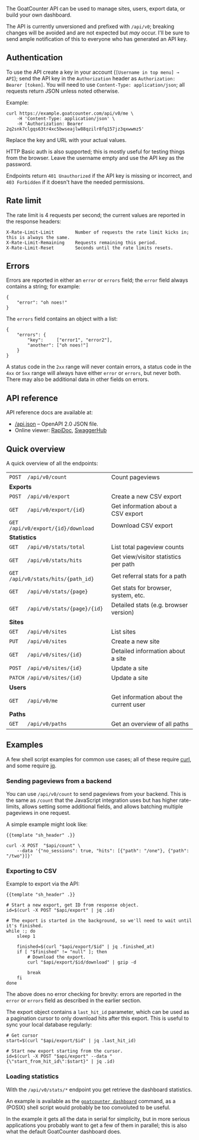 The GoatCounter API can be used to manage sites, users, export data, or build
your own dashboard.

The API is currently unversioned and prefixed with `/api/v0`; breaking changes
will be avoided and are not expected but *may* occur. I'll be sure to send ample
notification of this to everyone who has generated an API key.


Authentication
--------------
To use the API create a key in your account (`[Username in top menu] → API`); send the API key in
the `Authorization` header as `Authorization: Bearer [token]`. You will need to
use `Content-Type: application/json`; all requests return JSON unless noted
otherwise.

Example:

    curl https://example.goatcounter.com/api/v0/me \
        -H 'Content-Type: application/json' \
        -H 'Authorization: Bearer 2q2snk7clgqs63tr4xc5bwseajlw88qzilr8fq157jz3qxwwmz5'

Replace the key and URL with your actual values.

HTTP Basic auth is also supported; this is mostly useful for testing things from
the browser. Leave the username empty and use the API key as the password.

Endpoints return `401 Unauthorized` if the API key is missing or incorrect, and
`403 Forbidden` if it doesn't have the needed permissions.

Rate limit
----------
The rate limit is 4 requests per second; the current values are reported in the
response headers:

    X-Rate-Limit-Limit        Number of requests the rate limit kicks in; this is always the same.
    X-Rate-Limit-Remaining    Requests remaining this period.
    X-Rate-Limit-Reset        Seconds until the rate limits resets.


Errors
------
Errors are reported in either an `error` or `errors` field; the `error` field
always contains a string; for example:

    {
        "error": "oh noes!"
    }

The `errors` field contains an object with a list:

    {
        "errors": {
            "key":     ["error1", "error2"],
            "another": ["oh noes!"]
        }
    }

A status code in the `2xx` range will never contain errors, a status code in the
`4xx` or `5xx` range will always have either `error` or `errors`, but never
both. There may also be additional data in other fields on errors.

API reference
-------------
API reference docs are available at:

- [/api.json]({{.Base}}/api.json) – OpenAPI 2.0 JSON file.
- Online viewer: [RapiDoc][1], [SwaggerHub][2] <!-- too broken for now  [simple HTML][3] -->

[1]: /api2.html
[2]: https://app.swaggerhub.com/apis-docs/Carpetsmoker/GoatCounter/0.1
[3]: /api.html

Quick overview
--------------
A quick overview of all the endpoints:

|                                      |                                        |
| ----                                 | -----                                  |
| `POST  /api/v0/count`                | Count pageviews                        |
| **Exports**                          |                                        |
| `POST  /api/v0/export`               | Create a new CSV export                |
| `GET   /api/v0/export/{id}`          | Get information about a CSV export     |
| `GET   /api/v0/export/{id}/download` | Download CSV export                    |
| **Statistics**                       |                                        |
| `GET   /api/v0/stats/total`          | List total pageview counts             |
| `GET   /api/v0/stats/hits`           | Get view/visitor statistics per path   |
| `GET   /api/v0/stats/hits/{path_id}` | Get referral stats for a path          |
| `GET   /api/v0/stats/{page}`         | Get stats for browser, system, etc.    |
| `GET   /api/v0/stats/{page}/{id}`    | Detailed stats (e.g. browser version)  |
| **Sites**                            |                                        |
| `GET   /api/v0/sites`                | List sites                             |
| `PUT   /api/v0/sites`                | Create a new site                      |
| `GET   /api/v0/sites/{id}`           | Detailed information about a site      |
| `POST  /api/v0/sites/{id}`           | Update a site                          |
| `PATCH /api/v0/sites/{id}`           | Update a site                          |
| **Users**                            |                                        |
| `GET   /api/v0/me`                   | Get information about the current user |
| **Paths**                            |                                        |
| `GET   /api/v0/paths`                | Get an overview of all paths           |

<style>table code { white-space: pre-wrap; background-color: inherit; }</style>

Examples
--------
A few shell script examples for common use cases; all of these require [curl],
and some require [jq].

[curl]: https://curl.se/
[jq]: https://stedolan.github.io/jq/

### Sending pageviews from a backend
You can use `/api/v0/count` to send pageviews from your backend. This is the
same as `/count` that the JavaScript integration uses but has higher
rate-limits, allows setting some additional fields, and allows batching multiple
pageviews in one request.

A simple example might look like:

    {{template "sh_header" .}}

    curl -X POST  "$api/count" \
        --data '{"no_sessions": true, "hits": [{"path": "/one"}, {"path": "/two"}]}'

### Exporting to CSV
Example to export via the API:

    {{template "sh_header" .}}

    # Start a new export, get ID from response object.
    id=$(curl -X POST "$api/export" | jq .id)

    # The export is started in the background, so we'll need to wait until it's finished.
    while :; do
        sleep 1

        finished=$(curl "$api/export/$id" | jq .finished_at)
        if [ "$finished" != "null" ]; then
            # Download the export.
            curl "$api/export/$id/download" | gzip -d

            break
        fi
    done

The above does no error checking for brevity: errors are reported in the `error`
or `errors` field as described in the earlier section.

The export object contains a `last_hit_id` parameter, which can be used as a
pagination cursor to only download hits after this export. This is useful to
sync your local database regularly:

    # Get cursor
    start=$(curl "$api/export/$id" | jq .last_hit_id)

    # Start new export starting from the cursor.
    id=$(curl -X POST "$api/export" --data "{\"start_from_hit_id\":$start}" | jq .id)

### Loading statistics
With the `/api/v0/stats/*` endpoint you get retrieve the dashboard statistics.

An example is available as the [`goatcounter dashboard`][dashboard] command, as
a (POSIX) shell script would probably be too convoluted to be useful.

In the example it gets all the data in serial for simplicity, but in more
serious applications you probably want to get a few of them in parallel; this is
also what the default GoatCounter dashboard does.

[dashboard]: https://github.com/arp242/goatcounter/blob/master/cmd/goatcounter/dashboard.go
